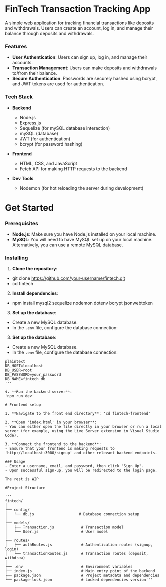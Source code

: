# FinTech Transaction Tracking App

A simple web application for tracking financial transactions like deposits and withdrawals. Users can create an account, log in, and manage their balance through deposits and withdrawals.

### Features
- **User Authentication**: Users can sign up, log in, and manage their accounts.
- **Transaction Management**: Users can make deposits and withdrawals to/from their balance.
- **Secure Authentication**: Passwords are securely hashed using bcrypt, and JWT tokens are used for authentication.

### Tech Stack

- **Backend**
  - Node.js
  - Express.js
  - Sequelize (for mySQL database interaction)
  - mySQL (database)
  - JWT (for authentication)
  - bcrypt (for password hashing)
- **Frontend**
  - HTML, CSS, and JavaScript
  - Fetch API for making HTTP requests to the backend

- **Dev Tools**
  - Nodemon (for hot reloading the server during development)

# Get Started

### Prerequisites
- **Node.js**: Make sure you have Node.js installed on your local machine.
- **MySQL**: You will need to have MySQL set up on your local machine. Alternatively, you can use a remote MySQL database.

### Installing
1. **Clone the repository**: 
- git clone https://github.com/your-username/fintech.git
- cd fintech

2. **Install dependencies**:
- npm install mysql2 sequelize nodemon dotenv bcrypt jsonwebtoken

3. **Set up the database**: 
- Create a new MySQL database.
- In the `.env` file, configure the database connection:

3. **Set up the database**: 
- Create a new MySQL database.
- In the `.env` file, configure the database connection:

```
plaintext
DB_HOST=localhost
DB_USER=root
DB_PASSWORD=your_password
DB_NAME=fintech_db
'''

4. **Run the backend server**:
'npm run dev'

# Frontend setup

1. **Navigate to the front end directory**: 'cd fintech-frontend'

2. **Open 'index.html' in your browser**:
- You can either open the file directly in your browser or run a local server (for example, using the Live Server extension in Visual Studio Code).

3. **Connect the frontend to the backend**:
- Ensure that your frontend is making requests to 'http://localhost:3000/signup' and other relevant backend endpoints.

### Usage
- Enter a username, email, and password, then click "Sign Up".
- Upon successful sign-up, you will be redirected to the login page.

The rest is WIP

#Project Structure

'''
fintech/
│
├── config/
│   └── db.js                    # Database connection setup
│
├── models/
│   ├── Transaction.js            # Transaction model
│   └── User.js                   # User model
│
├── routes/
│   ├── authRoutes.js             # Authentication routes (signup, login)
│   └── transactionRoutes.js      # Transaction routes (deposit, withdraw)
│
├── .env                          # Environment variables
├── index.js                      # Main entry point of the backend
├── package.json                  # Project metadata and dependencies
└── package-lock.json             # Locked dependencies version'''







